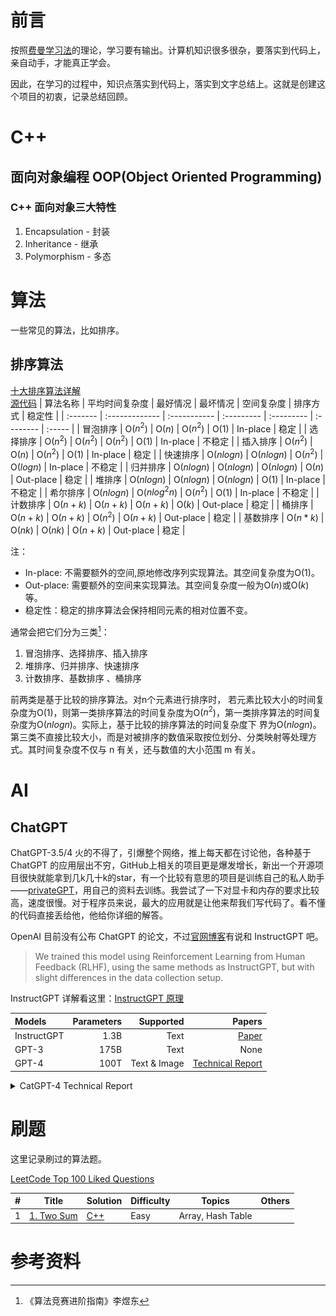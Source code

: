 # 前言

按照[费曼学习法](methodology/Feynman_Technique.md)的理论，学习要有输出。计算机知识很多很杂，要落实到代码上，亲自动手，才能真正学会。

因此，在学习的过程中，知识点落实到代码上，落实到文字总结上。这就是创建这个项目的初衷，记录总结回顾。


# C++
## 面向对象编程 OOP(Object Oriented Programming)

### C++ 面向对象三大特性
1. Encapsulation - 封装 
2. Inheritance - 继承
3. Polymorphism - 多态


<!-- ### 虚函数

## 智能指针

## 右值引用，移动语义，完美转发 -->



# 算法
一些常见的算法，比如排序。

## 排序算法 
[十大排序算法详解](sort/sort.md)  
[源代码](sort/src)
| 算法名称 | 平均时间复杂度 | 最好情况     | 最坏情况   | 空间复杂度 | 排序方式  | 稳定性 |
| :------- | :------------- | :----------- | :--------- | :--------- | :-------- | :----- |
| 冒泡排序 | O($n^2$)       | O($n$)       | O($n^2$)   | O($1$)     | In-place  | 稳定   |
| 选择排序 | O($n^2$)       | O($n^2$)     | O($n^2$)   | O($1$)     | In-place  | 不稳定 |
| 插入排序 | O($n^2$)       | O($n$)       | O($n^2$)   | O($1$)     | In-place  | 稳定   |
| 快速排序 | O($nlogn$)     | O($nlogn$)   | O($n^2$)   | O($logn$)  | In-place  | 不稳定 |
| 归并排序 | O($nlogn$)     | O($nlogn$)   | O($nlogn$) | O($n$)     | Out-place | 稳定   |
| 堆排序   | O($nlogn$)     | O($nlogn$)   | O($nlogn$) | O($1$)     | In-place  | 不稳定 |
| 希尔排序 | O($nlogn$)     | O($nlog^2n$) | O($n^2$)   | O($1$)     | In-place  | 不稳定 |
| 计数排序 | O($n+k$)       | O($n+k$)     | O($n+k$)   | O($k$)     | Out-place | 稳定   |
| 桶排序   | O($n+k$)       | O($n+k$)     | O($n^2$)   | O($n+k$)   | Out-place | 稳定   |
| 基数排序 | O($n*k$)       | O($nk$)      | O($nk$)    | O($n+k$)   | Out-place | 稳定   |

注：
- In-place: 不需要额外的空间,原地修改序列实现算法。其空间复杂度为O($1$)。
- Out-place: 需要额外的空间来实现算法。其空间复杂度一般为O($n$)或O($k$)等。
- 稳定性：稳定的排序算法会保持相同元素的相对位置不变。

通常会把它们分为三类[^1]：
1. 冒泡排序、选择排序、插入排序
2. 堆排序、归并排序、快速排序
3. 计数排序、基数排序 、桶排序

前两类是基于比较的排序算法。对n个元素进行排序时， 若元素比较大小的时间复杂度为O($1$)，则第一类排序算法的时间复杂度为O($n^2$)，第一类排序算法的时间复杂度为O($nlogn$)。实际上，基于比较的排序算法的时间复杂度下 界为O($nlogn$)。  
第三类不直接比较大小，而是对被排序的数值采取按位划分、分类映射等处理方式。其时间复杂度不仅与 n 有关，还与数值的大小范围 m 有关。 

# AI
## ChatGPT
ChatGPT-3.5/4 火的不得了，引爆整个网络，推上每天都在讨论他，各种基于 ChatGPT 的应用层出不穷，GitHub上相关的项目更是爆发增长，新出一个开源项目很快就能拿到几k几十k的star，有一个比较有意思的项目是训练自己的私人助手——[privateGPT](https://github.com/imartinez/privateGPT)，用自己的资料去训练。我尝试了一下对显卡和内存的要求比较高，速度很慢。对于程序员来说，最大的应用就是让他来帮我们写代码了。看不懂的代码直接丢给他，他给你详细的解答。

OpenAI 目前没有公布 ChatGPT 的论文，不过[官网博客](https://openai.com/blog/chatgpt)有说和  InstructGPT 吧。
>We trained this model using Reinforcement Learning from Human Feedback (RLHF), using the same methods as InstructGPT, but with slight differences in the data collection setup.

InstructGPT 详解看这里：[InstructGPT 原理](AI/instructGPT.md)

| Models      | Parameters |    Supported |                                               Papers |
| :---------- | ---------: | -----------: | ---------------------------------------------------: |
| InstructGPT |       1.3B |         Text |            [Paper](https://arxiv.org/abs/2203.02155) |
| GPT-3       |       175B |         Text |                                                 None |
| GPT-4       |       100T | Text & Image | [Technical Report](https://arxiv.org/abs/2303.08774) |

<details>
<summary>CatGPT-4 Technical Report</summary>  
<a href="https://twitter.com/_willfalcon/status/1635712178031296520?lang=en">@_willfalcon</a>

![](images/chatgpt4williamfalcon.jpg)
</details>

# 刷题
这里记录刷过的算法题。

[LeetCode Top 100 Liked Questions](https://leetcode.com/problem-list/top-100-liked-questions/)

| #   | Title                                                | Solution                        | Difficulty | Topics            | Others |
| --- | ---------------------------------------------------- | ------------------------------- | ---------- | ----------------- | ------ |
| 1   | [1. Two Sum](https://leetcode.com/problems/two-sum/) | [C++](./leetcode/array/lc1.cpp) | Easy       | Array, Hash Table |



# 参考资料
[^1]:<a id="ref1">《算法竞赛进阶指南》李煜东</a>

<!-- 1. 《算法笔记》 胡凡
2. *C++ Primer (5th Edition)*
3. *Effective Modern C++* -->

